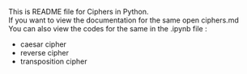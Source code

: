 This is README file for Ciphers in Python.<br>
If you want to view the documentation for the same open ciphers.md<br>
You can also view the codes for the same in the .ipynb file : 
<ul>
  <li>caesar cipher</li>
  <li>reverse cipher</li>
  <li>transposition cipher</li>
 </ul>

